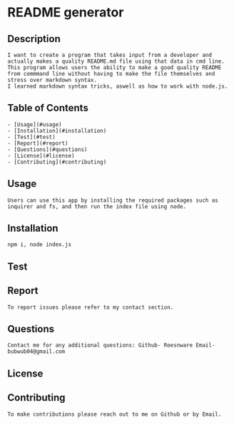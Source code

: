 # README generator
## Description
    
    I want to create a program that takes input from a developer and actually makes a quality README.md file using that data in cmd line.
    This program allows users the ability to make a good quality README from commmand line without having to make the file themselves and stress over markdown syntax.
    I learned markdown syntax tricks, aswell as how to work with node.js.

## Table of Contents

    - [Usage](#usage)
    - [Installation](#installation)
    - [Test](#test)
    - [Report](#report)
    - [Questions](#questions)
    - [License](#license)
    - [Contributing](#contributing)

## Usage
    
    Users can use this app by installing the required packages such as inquirer and fs, and then run the index file using node.

## Installation
    
    npm i, node index.js

## Test 

## Report

    To report issues please refer to my contact section.

## Questions

    Contact me for any additional questions: Github- Roesnware Email- bubwub04@gmail.com
    
## License
    
## Contributing
    
    To make contributions please reach out to me on Github or by Email.
